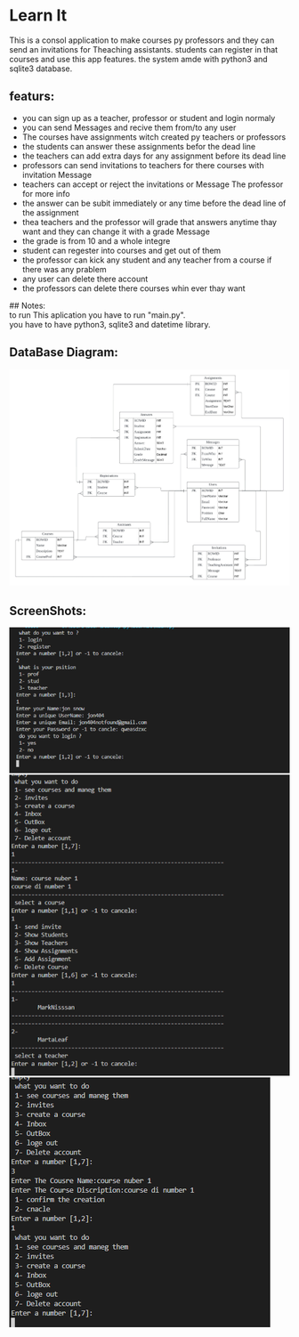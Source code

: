 # Learn It
This is a consol application to make courses py professors and they can send an invitations for Theaching assistants. students can register in that courses and use this app features. the system amde with python3 and sqlite3 database.
## featurs:
<ul>
  <li>you can sign up as a teacher, professor or student and login normaly</li>
  <li>you can send Messages and recive them from/to any user</li>
  <li>The courses have assignments witch created py teachers or professors</li>
  <li>the students can answer these assignments befor the dead line</li>
  <li>the teachers can add extra days for any assignment before its dead line</li>
  <li>professors can send invitations to teachers for there courses with invitation Message</li>
  <li>teachers can accept or reject the invitations or Message The professor for more info</li>
  <li>the answer can be subit immediately or any time before the dead line of the assignment</li>
  <li>thea teachers and the professor will grade that answers anytime thay want and they can change it with a grade Message</li>
  <li>the grade is from 10 and a whole integre</li>
  <li>student can regester into courses and get out of them</li>
  <li>the professor can kick any student and any teacher from a course if there was any prablem</li>
  <li>any user can delete there account</li>
  <li>the professors can delete there courses whin ever thay want</li>

</ul>
## Notes:
<div>to run This aplication you have to run "main.py".</div>
<div>you have to have python3, sqlite3 and datetime library.</div>

## DataBase Diagram:
![Diagram](Images/databasedaiagram.jpeg "NoTitle")

## ScreenShots:
![Diagram](Images/Screenshot1.png "NoTitle")
![Diagram](Images/Screenshot2.png "NoTitle")
![Diagram](Images/Screenshot3.png "NoTitle")

